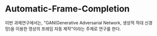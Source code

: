 # Automatic-Frame-Completion


이번 과제연구에서는, "GAN(Generative Adversarial Network, 생성적 적대 신경망)을 이용한 영상의 프레임 자동 제작"이라는 주제로 연구를 한다.
